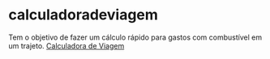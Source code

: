 # calculadoradeviagem
Tem o objetivo de fazer um cálculo rápido para gastos com combustível em um trajeto.
<a href="https://leilsondev.github.io/calculadoradeviagem">Calculadora de Viagem </a>
